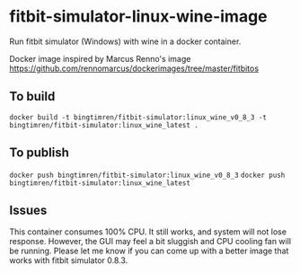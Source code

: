 # fitbit-simulator-linux-wine-image
Run fitbit simulator (Windows) with wine in a docker container.

Docker image inspired by Marcus Renno's image https://github.com/rennomarcus/dockerimages/tree/master/fitbitos

## To build
`docker build -t bingtimren/fitbit-simulator:linux_wine_v0_8_3 -t bingtimren/fitbit-simulator:linux_wine_latest .`

## To publish
`docker push bingtimren/fitbit-simulator:linux_wine_v0_8_3`
`docker push bingtimren/fitbit-simulator:linux_wine_latest`

## Issues

This container consumes 100% CPU. It still works, and system will not lose response. However, the GUI may feel a bit sluggish and CPU cooling fan will be running. Please let me know if you can come up with a better image that works with fitbit simulator 0.8.3.